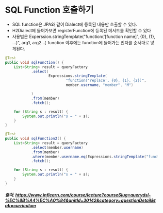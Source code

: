 # SQL Function 호출하기

- SQL function은 JPA와 같이 Dialect에 등록된 내용만 호출할 수 있다.   
- H2Dialect에 들어가보면 registerFunction에 등록된 메서드를 확인할 수 있다
- 사용법은 Experssion.stringTemplate("function('[function name]', {0}, {1}, ...)", arg1, arg2...)
function 이후에는 function에 들어가는 인자를 순서대로 넣게된다.


```java
@Test
public void sqlFunction() {
    List<String> result = queryFactory
            .select(
                    Expressions.stringTemplate(
                            "function('replace', {0}, {1}, {2})",
                            member.username, "member", "M")

            )
            .from(member)
            .fetch();

    for (String s : result) {
        System.out.println("s = " + s);
    }
}

@Test
public void sqlFunction2() {
    List<String> result = queryFactory
            .select(member.username)
            .from(member)
            .where(member.username.eq(Expressions.stringTemplate("function('lower', {0})", member.username)))
            .fetch();

    for (String s : result) {
        System.out.println("s = " + s);
    }
}
```
##### 출처: https://www.inflearn.com/course/lecture?courseSlug=querydsl-%EC%8B%A4%EC%A0%84&unitId=30142&category=questionDetail&tab=curriculum

